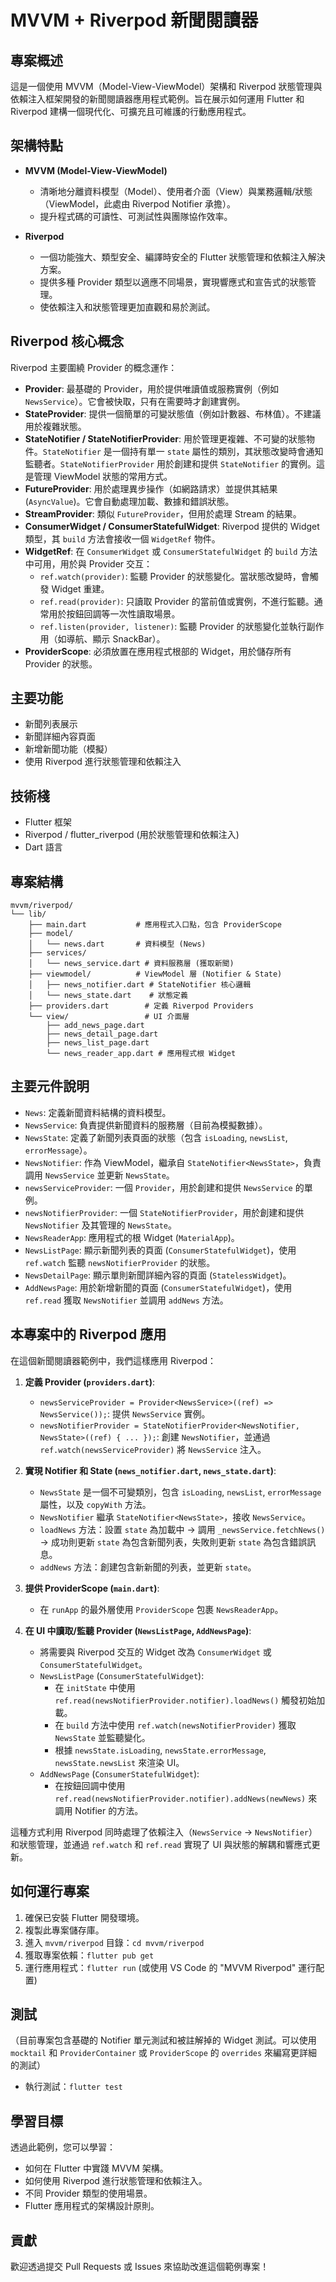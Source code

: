 # MVVM + Riverpod 新聞閱讀器

## 專案概述
這是一個使用 MVVM（Model-View-ViewModel）架構和 Riverpod 狀態管理與依賴注入框架開發的新聞閱讀器應用程式範例。旨在展示如何運用 Flutter 和 Riverpod 建構一個現代化、可擴充且可維護的行動應用程式。

## 架構特點
- **MVVM (Model-View-ViewModel)**
  - 清晰地分離資料模型（Model）、使用者介面（View）與業務邏輯/狀態（ViewModel，此處由 Riverpod Notifier 承擔）。
  - 提升程式碼的可讀性、可測試性與團隊協作效率。

- **Riverpod**
  - 一個功能強大、類型安全、編譯時安全的 Flutter 狀態管理和依賴注入解決方案。
  - 提供多種 Provider 類型以適應不同場景，實現響應式和宣告式的狀態管理。
  - 使依賴注入和狀態管理更加直觀和易於測試。

## Riverpod 核心概念

Riverpod 主要圍繞 Provider 的概念運作：

- **Provider**: 最基礎的 Provider，用於提供唯讀值或服務實例（例如 `NewsService`）。它會被快取，只有在需要時才創建實例。
- **StateProvider**: 提供一個簡單的可變狀態值（例如計數器、布林值）。不建議用於複雜狀態。
- **StateNotifier / StateNotifierProvider**: 用於管理更複雜、不可變的狀態物件。`StateNotifier` 是一個持有單一 `state` 屬性的類別，其狀態改變時會通知監聽者。`StateNotifierProvider` 用於創建和提供 `StateNotifier` 的實例。這是管理 ViewModel 狀態的常用方式。
- **FutureProvider**: 用於處理異步操作（如網路請求）並提供其結果 (`AsyncValue`)。它會自動處理加載、數據和錯誤狀態。
- **StreamProvider**: 類似 `FutureProvider`，但用於處理 Stream 的結果。
- **ConsumerWidget / ConsumerStatefulWidget**: Riverpod 提供的 Widget 類型，其 `build` 方法會接收一個 `WidgetRef` 物件。
- **WidgetRef**: 在 `ConsumerWidget` 或 `ConsumerStatefulWidget` 的 `build` 方法中可用，用於與 Provider 交互：
    - `ref.watch(provider)`: 監聽 Provider 的狀態變化。當狀態改變時，會觸發 Widget 重建。
    - `ref.read(provider)`: 只讀取 Provider 的當前值或實例，不進行監聽。通常用於按鈕回調等一次性讀取場景。
    - `ref.listen(provider, listener)`: 監聽 Provider 的狀態變化並執行副作用（如導航、顯示 SnackBar）。
- **ProviderScope**: 必須放置在應用程式根部的 Widget，用於儲存所有 Provider 的狀態。

## 主要功能
- 新聞列表展示
- 新聞詳細內容頁面
- 新增新聞功能（模擬）
- 使用 Riverpod 進行狀態管理和依賴注入

## 技術棧
- Flutter 框架
- Riverpod / flutter_riverpod (用於狀態管理和依賴注入)
- Dart 語言

## 專案結構
```
mvvm/riverpod/
└── lib/
    ├── main.dart           # 應用程式入口點，包含 ProviderScope
    ├── model/
    │   └── news.dart       # 資料模型 (News)
    ├── services/
    │   └── news_service.dart # 資料服務層 (獲取新聞)
    ├── viewmodel/          # ViewModel 層 (Notifier & State)
    │   ├── news_notifier.dart # StateNotifier 核心邏輯
    │   └── news_state.dart    # 狀態定義
    ├── providers.dart        # 定義 Riverpod Providers
    └── view/                 # UI 介面層
        ├── add_news_page.dart
        ├── news_detail_page.dart
        ├── news_list_page.dart
        └── news_reader_app.dart # 應用程式根 Widget
```

## 主要元件說明
- `News`: 定義新聞資料結構的資料模型。
- `NewsService`: 負責提供新聞資料的服務層（目前為模擬數據）。
- `NewsState`: 定義了新聞列表頁面的狀態（包含 `isLoading`, `newsList`, `errorMessage`）。
- `NewsNotifier`: 作為 ViewModel，繼承自 `StateNotifier<NewsState>`，負責調用 `NewsService` 並更新 `NewsState`。
- `newsServiceProvider`: 一個 `Provider`，用於創建和提供 `NewsService` 的單例。
- `newsNotifierProvider`: 一個 `StateNotifierProvider`，用於創建和提供 `NewsNotifier` 及其管理的 `NewsState`。
- `NewsReaderApp`: 應用程式的根 Widget (`MaterialApp`)。
- `NewsListPage`: 顯示新聞列表的頁面 (`ConsumerStatefulWidget`)，使用 `ref.watch` 監聽 `newsNotifierProvider` 的狀態。
- `NewsDetailPage`: 顯示單則新聞詳細內容的頁面 (`StatelessWidget`)。
- `AddNewsPage`: 用於新增新聞的頁面 (`ConsumerStatefulWidget`)，使用 `ref.read` 獲取 `NewsNotifier` 並調用 `addNews` 方法。

## 本專案中的 Riverpod 應用

在這個新聞閱讀器範例中，我們這樣應用 Riverpod：

1.  **定義 Provider (`providers.dart`)**:
    *   `newsServiceProvider = Provider<NewsService>((ref) => NewsService());`: 提供 `NewsService` 實例。
    *   `newsNotifierProvider = StateNotifierProvider<NewsNotifier, NewsState>((ref) { ... });`: 創建 `NewsNotifier`，並通過 `ref.watch(newsServiceProvider)` 將 `NewsService` 注入。

2.  **實現 Notifier 和 State (`news_notifier.dart`, `news_state.dart`)**:
    *   `NewsState` 是一個不可變類別，包含 `isLoading`, `newsList`, `errorMessage` 屬性，以及 `copyWith` 方法。
    *   `NewsNotifier` 繼承 `StateNotifier<NewsState>`，接收 `NewsService`。
    *   `loadNews` 方法：設置 `state` 為加載中 -> 調用 `_newsService.fetchNews()` -> 成功則更新 `state` 為包含新聞列表，失敗則更新 `state` 為包含錯誤訊息。
    *   `addNews` 方法：創建包含新新聞的列表，並更新 `state`。

3.  **提供 ProviderScope (`main.dart`)**:
    *   在 `runApp` 的最外層使用 `ProviderScope` 包裹 `NewsReaderApp`。

4.  **在 UI 中讀取/監聽 Provider (`NewsListPage`, `AddNewsPage`)**:
    *   將需要與 Riverpod 交互的 Widget 改為 `ConsumerWidget` 或 `ConsumerStatefulWidget`。
    *   `NewsListPage` (`ConsumerStatefulWidget`):
        *   在 `initState` 中使用 `ref.read(newsNotifierProvider.notifier).loadNews()` 觸發初始加載。
        *   在 `build` 方法中使用 `ref.watch(newsNotifierProvider)` 獲取 `NewsState` 並監聽變化。
        *   根據 `newsState.isLoading`, `newsState.errorMessage`, `newsState.newsList` 來渲染 UI。
    *   `AddNewsPage` (`ConsumerStatefulWidget`):
        *   在按鈕回調中使用 `ref.read(newsNotifierProvider.notifier).addNews(newNews)` 來調用 Notifier 的方法。

這種方式利用 Riverpod 同時處理了依賴注入（`NewsService` -> `NewsNotifier`）和狀態管理，並通過 `ref.watch` 和 `ref.read` 實現了 UI 與狀態的解耦和響應式更新。

## 如何運行專案
1.  確保已安裝 Flutter 開發環境。
2.  複製此專案儲存庫。
3.  進入 `mvvm/riverpod` 目錄：`cd mvvm/riverpod`
4.  獲取專案依賴：`flutter pub get`
5.  運行應用程式：`flutter run` (或使用 VS Code 的 "MVVM Riverpod" 運行配置)

## 測試
（目前專案包含基礎的 Notifier 單元測試和被註解掉的 Widget 測試。可以使用 `mocktail` 和 `ProviderContainer` 或 `ProviderScope` 的 `overrides` 來編寫更詳細的測試）
- 執行測試：`flutter test`

## 學習目標
透過此範例，您可以學習：
- 如何在 Flutter 中實踐 MVVM 架構。
- 如何使用 Riverpod 進行狀態管理和依賴注入。
- 不同 Provider 類型的使用場景。
- Flutter 應用程式的架構設計原則。

## 貢獻
歡迎透過提交 Pull Requests 或 Issues 來協助改進這個範例專案！
